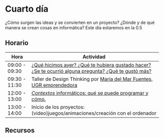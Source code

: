 # Cuarto día

¿Cómo surgen las ideas y se convierten en un proyecto? ¿Dónde y de qué manera se crean cosas en informática? Este día estaremos en la 0.5

## Horario

| Hora          | Actividad                                                                |
| ------------- | -------------------------------------------------------------------------|
| 09:00 - 09:30 | [¿Qué hicimos ayer? ¿Qué te hubiera gustado hacer? ¿Se te ocurrió alguna pregunta? ¿Qué te gustó más?](../fichas/dia-2/repaso.md) | 
| 09:30 - 11:30 | Taller de Design Thinking por [Maria del Mar Fuentes, UGR emprendedora](https://ugremprendedora.ugr.es/) |
| 12:00 - 13:00 | [*Contextos* informáticos: qué se puede programar y cómo.](../fichas/dia-4/contextos.md) |
| 13:00 - 14:00 | Inicio de los proyectos: (video)juegos/animaciones/creación con el ordenador | 

## Recursos

